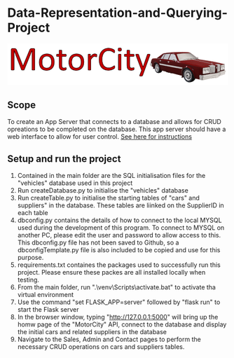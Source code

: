 # Data-Representation-and-Querying-Project

![MotorCity](/staticpages/Images/Logo.PNG)
## Scope
To create an App Server that connects to a database and allows for CRUD opreations to be completed on the database. This app server should have a web interface to allow for user control.
[See here for instructions](/project.pdf)

## Setup and run the project
1. Contained in the main folder are the SQL initialisation files for the "vehicles" database used in this project
2. Run createDatabase.py to initialise the "vehicles" database
3. Run createTable.py to initialise the starting tables of "cars" and suppliers" in the database. These tables are liinked on the SupplierID in each table
4. dbconfig.py contains the details of how to connect to the local MYSQL used during the development of this program. To connect to MYSQL on another PC, please edit the user and password to allow access to this. This dbconfig.py file has not been saved to Github, so a dbconfigTemplate.py file is also included to be copied and use for this purpose.
5. requirements.txt containes the packages used to successfully run this project. Please ensure these packes are all installed locally when testing.
6. From the main folder, run ".\venv\Scripts\activate.bat" to activate tha virtual environment
7. Use the command "set FLASK_APP=server" followed by "flask run" to start the Flask server
8. In the browser window, typing "http://127.0.0.1:5000" will bring up the homw page of the "MotorCity" API, connect to the database and display the initial cars and related suppliers in the database
9. Navigate to the Sales, Admin and Contact pages to perform the necessary CRUD operations on cars and suppliers tables.  